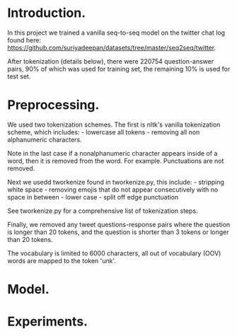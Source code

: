 # Introduction.

In this project we trained a vanilla seq-to-seq model on the twitter chat log found here:
https://github.com/suriyadeepan/datasets/tree/master/seq2seq/twitter. 

After tokenization (details below), there were 220754 question-answer pairs, 90% of which was used for training set,
the remaining 10% is used for test set.

# Preprocessing.

We used two tokenization schemes. The first is nltk's vanilla tokenization scheme, which includes:
	- lowercase all tokens
	- removing all non alphanumeric characters.

Note in the last case if a nonalphanumeric character appears inside of a word, then it is removed from the word. For example. Punctuations are not removed.


Next we usedd tworkenize found in tworkenize.py, this include:
	- stripping white space
	- removing emojis that do not appear consecutively with no space in between
	- lower case
	- split off edge punctuation

See tworkenize.py for a comprehensive list of tokenization steps. 

Finally, we removed any tweet questions-response pairs where the question is longer than 20 tokens, and the question is shorter than 3 tokens or longer than 20 tokens. 

The vocabulary is limited to 6000 characters, all out of vocabulary (OOV) words are mapped to the token 'unk'.

# Model.




# Experiments.